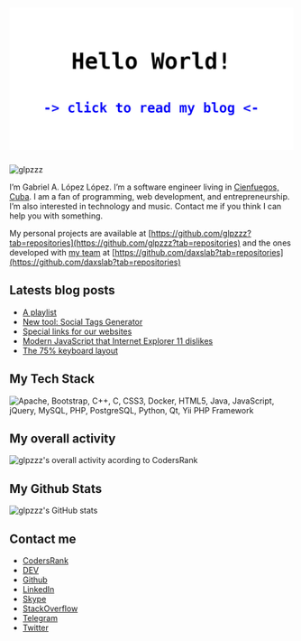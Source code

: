 <h1><a href="https://glpzzz.is-a.dev"><img src="https://github.com/glpzzz/glpzzz/blob/master/hello-im-glpzzz.jpg" alt="Hello World! Click to read my blog"/></a></h1>

<p align="left"> <img src="https://komarev.com/ghpvc/?username=glpzzz" alt="glpzzz" /> </p>

I’m Gabriel A. López López. I’m a software engineer living in [Cienfuegos, Cuba](https://www.openstreetmap.org/node/259846360). I am a fan of programming, web development, and entrepreneurship. I’m also interested in technology and music. Contact me if you think I can help you with something.

My personal projects are available at [https://github.com/glpzzz?tab=repositories](https://github.com/glpzzz?tab=repositories) and the ones developed with [my team](https://www.daxslab.com) at [https://github.com/daxslab?tab=repositories](https://github.com/daxslab?tab=repositories)

## Latests blog posts
<!-- BLOG-POST-LIST:START -->
- [A playlist](https://glpzzz.is-a.dev/2021/04/28/playlist.html)
- [New tool: Social Tags Generator](https://glpzzz.is-a.dev/2021/04/12/social-tags-generator.html)
- [Special links for our websites](https://glpzzz.is-a.dev/2021/02/21/special-contact-links.html)
- [Modern JavaScript that Internet Explorer 11 dislikes](https://glpzzz.is-a.dev/2021/01/29/modern-javascript-that-ie-dislike.html)
- [The 75% keyboard layout](https://glpzzz.is-a.dev/2020/12/02/75-percent-keyboard-layout.html)
<!-- BLOG-POST-LIST:END -->

## My Tech Stack

![Apache, Bootstrap, C++, C, CSS3, Docker, HTML5, Java, JavaScript, jQuery, MySQL, PHP, PostgreSQL, Python, Qt, Yii PHP Framework](https://cr-skills-chart-widget.azurewebsites.net/api/api?username=glpzzz&branding=false)

## My overall activity

![glpzzz's overall activity acording to CodersRank](https://cr-ss-service.azurewebsites.net/api/ScreenShot?widget=activity&username=glpzzz&branding=false)

## My Github Stats
![glpzzz's GitHub stats](https://github-readme-stats.vercel.app/api?username=glpzzz)

## Contact me

* [CodersRank](https://profile.codersrank.io/user/glpzzz)
* [DEV](https://dev.to/glpzzz)
* [Github](https://github.com/glpzzz)
* [LinkedIn](https://www.linkedin.com/in/glpzzz)
* [Skype](https://join.skype.com/invite/swrMO6a3xWXv)
* [StackOverflow](https://stackoverflow.com/users/12115958/gabriel-a-l%c3%b3pez-l%c3%b3pez)
* [Telegram](https://t.me/glpzzz)
* [Twitter](https://twitter.com/glpzzz)

